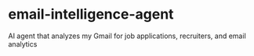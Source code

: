 # email-intelligence-agent
AI agent that analyzes my Gmail for job applications, recruiters, and email analytics
